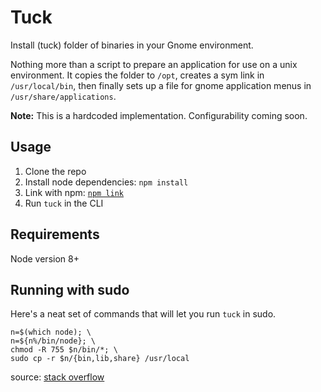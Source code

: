 # Tuck

Install (tuck) folder of binaries in your Gnome environment.

Nothing more than a script to prepare an application for
use on a unix environment. It copies the folder to `/opt`,
creates a sym link in `/usr/local/bin`, then finally 
sets up a file for gnome application menus in `/usr/share/applications`.

**Note:** This is a hardcoded implementation. Configurability coming soon.


## Usage

1. Clone the repo
2. Install node dependencies: `npm install`
2. Link with npm: [`npm link`](https://docs.npmjs.com/cli/link)
3. Run `tuck` in the CLI


## Requirements

Node version 8+


## Running with sudo

Here's a neat set of commands that will let you run `tuck` in sudo.

```
n=$(which node); \
n=${n%/bin/node}; \
chmod -R 755 $n/bin/*; \
sudo cp -r $n/{bin,lib,share} /usr/local
```

source: [stack overflow][1]


[1]: https://stackoverflow.com/questions/21215059/cant-use-nvm-from-root-or-sudo

